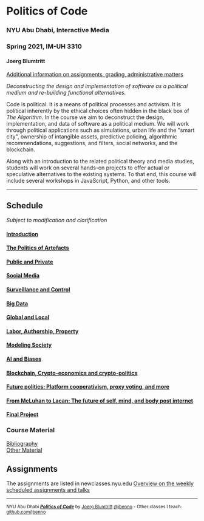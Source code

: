 # Politics of Code
### NYU Abu Dhabi, Interactive Media
### Spring 2021, IM-UH 3310
#### Joerg Blumtritt
[Additional information on assignments, grading, administrative matters](/files/Additional-Information.md)

*Deconstructing the design and implementation of software as a political medium and re-building functional alternatives.*

Code is political. It is a means of political processes and activism. It is political inherently by the ethical choices often hidden in the black box of *The Algorithm*.
In the course we aim to deconstruct the design, implementation, and data of software as a political medium. We will work through political applications such as simulations, urban life and the "smart city", ownership of intangible assets, predictive policing, algorithmic recommendations, suggestions, and filters, social networks, and the blockchain.

Along with an introduction to the related political theory and media studies, students will work on several hands-on projects to offer actual or speculative alternatives to the existing systems. To that end, this course will include several workshops in JavaScript, Python, and other tools.

***

## Schedule
*Subject to modification and clarification*

#### [Introduction](/files/01.md)
#### [The Politics of Artefacts](/files/02.md)
#### [Public and Private](/files/03.md)
#### [Social Media](/files/04.md)
#### [Surveillance and Control](/files/05.md)
#### [Big Data](/files/06.md)
#### [Global and Local](/files/07.md)
#### [Labor, Authorship, Property](/files/08.md)
#### [Modeling Society](/files/09.md)
#### [AI and Biases](/files/10.md)
#### [Blockchain, Crypto-economics and crypto-politics](/files/11.md)
#### [Future politics: Platform cooperativism, proxy voting, and more](/files/12.md)
#### [From McLuhan to Lacan: The future of self, mind, and body post internet](/files/13.md)
#### [Final Project](/files/14.md)

### Course Material
[Bibliography](/files/Bibliography.md)  
[Other Material](/files/Material.md)

## Assignments
The assignments are listed in newclasses.nyu.edu
[Overview on the weekly scheduled assignments and talks](https://docs.google.com/spreadsheets/d/10sTVIMTuhJcucApQ2_A34UC9M1YQ270t3X0l6DZnmDw/edit?usp=sharing)

***

<sup>NYU Abu Dhabi ***[Politics of Code](/README.md)*** by [Joerg Blumtritt](https://jbenno.net) [@jbenno](https://twitter.com/jbenno) - Other classes I teach: [github.com/jbenno](https://github.com/jbenno/teaching/blob/master/README.md)</sup>

